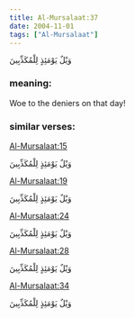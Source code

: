 ```yaml
---
title: Al-Mursalaat:37
date: 2004-11-01
tags: ["Al-Mursalaat"]
---
```

وَيْلٌ يَوْمَئِذٍ لِلْمُكَذِّبِينَ
### meaning: 
Woe to the deniers on that day!
### similar verses: 

[Al-Mursalaat:15](/77/15)

وَيْلٌ يَوْمَئِذٍ لِلْمُكَذِّبِينَ

[Al-Mursalaat:19](/77/19)

وَيْلٌ يَوْمَئِذٍ لِلْمُكَذِّبِينَ

[Al-Mursalaat:24](/77/24)

وَيْلٌ يَوْمَئِذٍ لِلْمُكَذِّبِينَ

[Al-Mursalaat:28](/77/28)

وَيْلٌ يَوْمَئِذٍ لِلْمُكَذِّبِينَ

[Al-Mursalaat:34](/77/34)

وَيْلٌ يَوْمَئِذٍ لِلْمُكَذِّبِينَ
